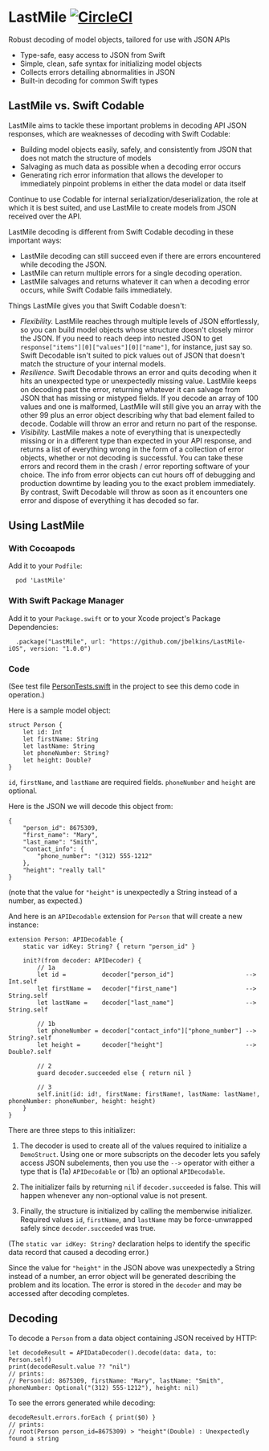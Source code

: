 # LastMile [![CircleCI](https://circleci.com/gh/jbelkins/LastMile-iOS.svg?style=shield)](https://circleci.com/gh/jbelkins/LastMile-iOS)
Robust decoding of model objects, tailored for use with JSON APIs

- Type-safe, easy access to JSON from Swift
- Simple, clean, safe syntax for initializing model objects
- Collects errors detailing abnormalities in JSON
- Built-in decoding for common Swift types

## LastMile vs. Swift Codable
LastMile aims to tackle these important problems in decoding API JSON responses, which are weaknesses of decoding with Swift Codable:
- Building model objects easily, safely, and consistently from JSON that does not match the structure of models
- Salvaging as much data as possible when a decoding error occurs
- Generating rich error information that allows the developer to immediately pinpoint problems in either the data model or data itself

Continue to use Codable for internal serialization/deserialization, the role at which it is best suited, and use LastMile to create models from JSON received over the API.

LastMile decoding is different from Swift Codable decoding in these important ways:
- LastMile decoding can still succeed even if there are errors encountered while decoding the JSON.
- LastMile can return multiple errors for a single decoding operation.
- LastMile salvages and returns whatever it can when a decoding error occurs, while Swift Codable fails immediately.

Things LastMile gives you that Swift Codable doesn't:
- _Flexibility._ LastMile reaches through multiple levels of JSON effortlessly, so you can build model objects whose structure doesn't closely mirror the JSON.  If you need to reach deep into nested JSON to get `response["items"][0]["values"][0]["name"]`, for instance, just say so.  Swift Decodable isn't suited to pick values out of JSON that doesn't match the structure of your internal models. 
- _Resilience._ Swift Decodable throws an error and quits decoding when it hits an unexpected type or unexpectedly missing value.  LastMile keeps on decoding past the error, returning whatever it can salvage from JSON that has missing or mistyped fields.  If you decode an array of 100 values and one is malformed, LastMile will still give you an array with the other 99 plus an error object describing why that bad element failed to decode.  Codable will throw an error and return no part of the response.
- _Visibility._ LastMile makes a note of everything that is unexpectedly missing or in a different type than expected in your API response, and returns a list of everything wrong in the form of a collection of error objects, whether or not decoding is successful.  You can take these errors and record them in the crash / error reporting software of your choice.  The info from error objects can cut hours off of debugging and production downtime by leading you to the exact problem immediately.  By contrast, Swift Decodable will throw as soon as it encounters one error and dispose of everything it has decoded so far.

## Using LastMile

### With Cocoapods
Add it to your `Podfile`:
```
  pod 'LastMile'
```

### With Swift Package Manager
Add it to your `Package.swift` or to your Xcode project's Package Dependencies:
```
  .package("LastMile", url: "https://github.com/jbelkins/LastMile-iOS", version: "1.0.0")
```

### Code
(See test file [PersonTests.swift](https://github.com/jbelkins/LastMile-iOS/blob/master/LastMileTests/PersonTests.swift) in the project to see this demo code in operation.)

Here is a sample model object:

    struct Person {
        let id: Int
        let firstName: String
        let lastName: String
        let phoneNumber: String?
        let height: Double?
    }

`id`, `firstName`, and `lastName` are required fields.  `phoneNumber` and `height` are optional.

Here is the JSON we will decode this object from:

    {
        "person_id": 8675309,
        "first_name": "Mary",
        "last_name": "Smith",
        "contact_info": {
	        "phone_number": "(312) 555-1212"
    	},
        "height": "really tall"
    }

(note that the value for `"height"` is unexpectedly a String instead of a number, as expected.)

And here is an `APIDecodable` extension for `Person` that will create a new instance:

    extension Person: APIDecodable {
	    static var idKey: String? { return "person_id" }

	    init?(from decoder: APIDecoder) {
	        // 1a
	        let id =          decoder["person_id"]                    --> Int.self
	        let firstName =   decoder["first_name"]                   --> String.self
	        let lastName =    decoder["last_name"]                    --> String.self

	        // 1b
	        let phoneNumber = decoder["contact_info"]["phone_number"] --> String?.self
	        let height =      decoder["height"]                       --> Double?.self

	        // 2
	        guard decoder.succeeded else { return nil }

	        // 3
	        self.init(id: id!, firstName: firstName!, lastName: lastName!, phoneNumber: phoneNumber, height: height)
	    }
	}

There are three steps to this initializer:

1) The decoder is used to create all of the values required to initialize a `DemoStruct`.  Using one or more subscripts on the decoder lets you safely access JSON subelements, then you use the `-->` operator with either a type that is (1a) `APIDecodable` or (1b) an optional `APIDecodable`.

2) The initializer fails by returning `nil` if `decoder.succeeded` is false.  This will happen whenever any non-optional value is not present.

3) Finally, the structure is initialized by calling the memberwise initializer.  Required values `id`, `firstName`, and `lastName` may be force-unwrapped safely since `decoder.succeeded` was true.

(The `static var idKey: String?` declaration helps to identify the specific data record that caused a decoding error.)

Since the value for `"height"` in the JSON above was unexpectedly a String instead of a number, an error object will be generated describing the problem and its location.  The error is stored in the `decoder` and may be accessed after decoding completes.

## Decoding

To decode a `Person` from a data object containing JSON received by HTTP:

    let decodeResult = APIDataDecoder().decode(data: data, to: Person.self)
    print(decodeResult.value ?? "nil")
    // prints:
    // Person(id: 8675309, firstName: "Mary", lastName: "Smith", phoneNumber: Optional("(312) 555-1212"), height: nil)

To see the errors generated while decoding:

    decodeResult.errors.forEach { print($0) }
    // prints:
    // root(Person person_id=8675309) > "height"(Double) : Unexpectedly found a string
